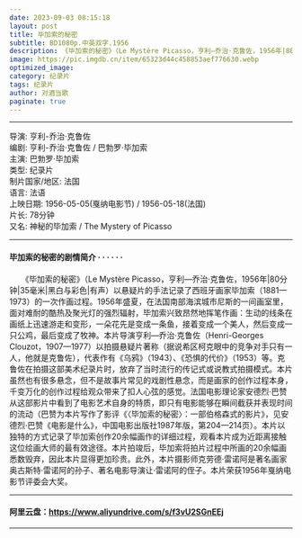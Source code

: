 ```yaml
---
date: 2023-09-03 08:15:18
layout: post
title: 毕加索的秘密
subtitle: BD1080p.中英双字.1956
description: 《毕加索的秘密》（Le Mystère Picasso，亨利—乔治·克鲁佐，1956年|80分钟|35毫米|黑白与彩色|有声）以悬疑片的手法记录了西班牙画家毕加索（1881—1973）的一次作画过程...
image: https://pic.imgdb.cn/item/65323d44c458853aef776630.webp
optimized_image: 
category: 纪录片
tags: 纪录片
author: 对酒当歌
paginate: true
---
```


---

导演: 亨利-乔治·克鲁佐  
编剧: 亨利-乔治·克鲁佐 / 巴勃罗·毕加索  
主演: 巴勃罗·毕加索  
类型: 纪录片  
制片国家/地区: 法国  
语言: 法语  
上映日期: 1956-05-05(戛纳电影节) / 1956-05-18(法国)  
片长: 78分钟  
又名: 神秘的毕加索 / The Mystery of Picasso  

---

#### 毕加索的秘密的剧情简介 · · · · · ·

　　《毕加索的秘密》（Le Mystère Picasso，亨利—乔治·克鲁佐，1956年|80分钟|35毫米|黑白与彩色|有声）以悬疑片的手法记录了西班牙画家毕加索（1881—1973）的一次作画过程。1956年盛夏，在法国南部海滨城市尼斯的一间画室里，面对难耐的酷热及聚光灯的强烈辐射，毕加索兴致昂然地挥笔作画：生动的线条在画纸上迅速游走和变形，一朵花先是变成一条鱼，接着变成一个美人，然后变成一只公鸡，最后变成了牧神。本片导演亨利—乔治·克鲁佐（Henri-Georges Clouzot，1907—1977）以拍摄悬疑片著称（据说希区柯克眼中的竞争对手只有一人，他就是克鲁佐），代表作有《乌鸦》（1943）、《恐惧的代价》（1953）等。克鲁佐在拍摄这部美术纪录片时，放弃了当时流行的传记式或说教式拍摄模式。本片虽然也有很多悬念，但不是故事片常见的戏剧性悬念，而是画家的创作过程本身，千变万化的创作过程给观众带来了扣人心弦的感觉。法国电影理论家安德烈·巴赞从这部影片中看到了电影艺术自身的特质，即只有电影能够在瞬间截获并表现时间的流动（巴赞为本片写作了影评《〈毕加索的秘密〉：一部伯格森式的影片》，见安德烈·巴赞《电影是什么》，中国电影出版社1987年版，第204—214页）。本片以独特的方式记录了毕加索创作20余幅画作的详细过程，观看本片成为近距离接触这位绘画大师的最有效途径。本片拍竣后，毕加索将拍片过程中所画的20余幅画悉数毁弃，因此本片显得更加珍贵。此外，本片摄影师克劳德·雷诺阿是著名画家奥古斯特·雷诺阿的孙子、著名电影导演让·雷诺阿的侄子。本片荣获1956年戛纳电影节评委会大奖。

---

#### 阿里云盘：<https://www.aliyundrive.com/s/f3vU2SGnEEj>

---
